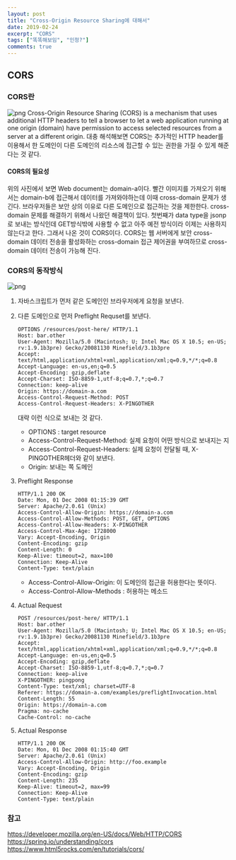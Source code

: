 ```yaml
---
layout: post
title: "Cross-Origin Resource Sharing에 대해서"
date: 2019-02-24
excerpt: "CORS"
tags: ["똑똑해보임", "인정?"]
comments: true
---
```


## CORS
### CORS란
![png](https://mdn.mozillademos.org/files/14295/CORS_principle.png)
Cross-Origin Resource Sharing (CORS) is a mechanism that uses additional HTTP headers to tell a browser to let a web application running at one origin (domain) have permission to access selected resources from a server at a different origin.
대충 해석해보면 CORS는 추가적인 HTTP header를 이용해서 한 도메인이 다른 도메인의 리소스에 접근할 수 있는 권한을 가질 수 있게 해준다는 것 같다.

#### CORS의 필요성
위의 사진에서 보면 Web document는 domain-a이다. 빨간 이미지를 가져오기 위해서는 domain-b에 접근해서 데이터를 가져와야하는데 이때 cross-domain 문제가 생긴다.
브라우저들은 보안 상의 이유로 다른 도메인으로 접근하는 것을 제한한다. cross-domain 문제를 해결하기 위해서 나왔던 해결책이 있다. 첫번째가 data type을 jsonp로 보내는 방식인데 GET방식밖에 사용할 수 없고 아주 예전 방식이라 이제는 사용하지 않는다고 한다. 그래서 나온 것이 CORS이다. CORS는 웹 서버에게 보안 cross-domain 데이터 전송을 활성화하는 cross-domain 접근 제어권을 부여하므로 cross-domain 데이터 전송이 가능해 진다.

### CORS의 동작방식
![png](https://www.html5rocks.com/static/images/cors_flow.png)
1. 자바스크립트가 먼저 같은 도메인인 브라우저에게 요청을 보낸다.
2. 다른 도메인으로 먼저 Preflight Requset를 보낸다.
    ```
    OPTIONS /resources/post-here/ HTTP/1.1
    Host: bar.other
    User-Agent: Mozilla/5.0 (Macintosh; U; Intel Mac OS X 10.5; en-US; rv:1.9.1b3pre) Gecko/20081130 Minefield/3.1b3pre
    Accept: text/html,application/xhtml+xml,application/xml;q=0.9,*/*;q=0.8
    Accept-Language: en-us,en;q=0.5
    Accept-Encoding: gzip,deflate
    Accept-Charset: ISO-8859-1,utf-8;q=0.7,*;q=0.7
    Connection: keep-alive
    Origin: https://domain-a.com
    Access-Control-Request-Method: POST
    Access-Control-Request-Headers: X-PINGOTHER
    ```
    대략 이런 식으로 보내는 것 같다.
    - OPTIONS : target resource
    - Access-Control-Request-Method: 실제 요청이 어떤 방식으로 보내지는 지
    - Access-Control-Request-Headers: 실제 요청이 전달될 때, X-PINGOTHER헤더와 같이 보낸다.
    - Origin: 보내는 쪽 도메인
3. Preflight Response
    ```
    HTTP/1.1 200 OK
    Date: Mon, 01 Dec 2008 01:15:39 GMT
    Server: Apache/2.0.61 (Unix)
    Access-Control-Allow-Origin: https://domain-a.com
    Access-Control-Allow-Methods: POST, GET, OPTIONS
    Access-Control-Allow-Headers: X-PINGOTHER
    Access-Control-Max-Age: 1728000
    Vary: Accept-Encoding, Origin
    Content-Encoding: gzip
    Content-Length: 0
    Keep-Alive: timeout=2, max=100
    Connection: Keep-Alive
    Content-Type: text/plain
    ```
    - Access-Control-Allow-Origin: 이 도메인의 접근을 허용한다는 뜻이다.
    - Access-Control-Allow-Methods : 허용하는 메소드
4. Actual Request
    ```
    POST /resources/post-here/ HTTP/1.1
    Host: bar.other
    User-Agent: Mozilla/5.0 (Macintosh; U; Intel Mac OS X 10.5; en-US; rv:1.9.1b3pre) Gecko/20081130 Minefield/3.1b3pre
    Accept: text/html,application/xhtml+xml,application/xml;q=0.9,*/*;q=0.8
    Accept-Language: en-us,en;q=0.5
    Accept-Encoding: gzip,deflate
    Accept-Charset: ISO-8859-1,utf-8;q=0.7,*;q=0.7
    Connection: keep-alive
    X-PINGOTHER: pingpong
    Content-Type: text/xml; charset=UTF-8
    Referer: https://domain-a.com/examples/preflightInvocation.html
    Content-Length: 55
    Origin: https://domain-a.com
    Pragma: no-cache
    Cache-Control: no-cache

    ```
    
5. Actual Response
    ```
    HTTP/1.1 200 OK
    Date: Mon, 01 Dec 2008 01:15:40 GMT
    Server: Apache/2.0.61 (Unix)
    Access-Control-Allow-Origin: http://foo.example
    Vary: Accept-Encoding, Origin
    Content-Encoding: gzip
    Content-Length: 235
    Keep-Alive: timeout=2, max=99
    Connection: Keep-Alive
    Content-Type: text/plain
    ```

### 참고
https://developer.mozilla.org/en-US/docs/Web/HTTP/CORS
https://spring.io/understanding/cors
https://www.html5rocks.com/en/tutorials/cors/

